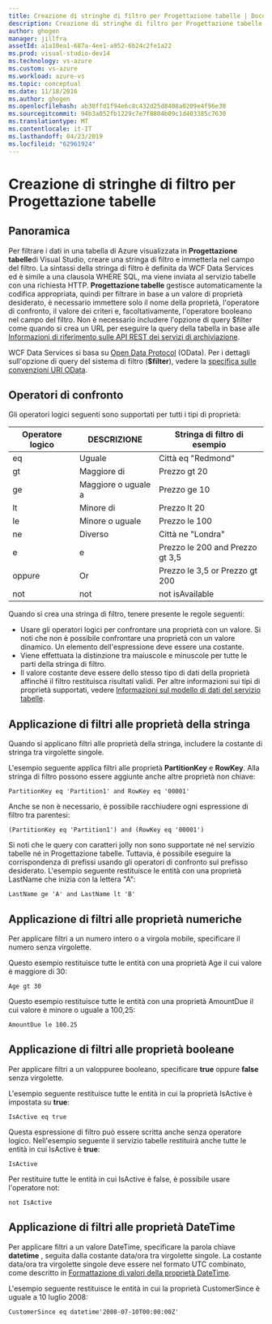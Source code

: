 ```yaml
---
title: Creazione di stringhe di filtro per Progettazione tabelle | Documentazione Microsoft
description: Creazione di stringhe di filtro per Progettazione tabelle
author: ghogen
manager: jillfra
assetId: a1a10ea1-687a-4ee1-a952-6b24c2fe1a22
ms.prod: visual-studio-dev14
ms.technology: vs-azure
ms.custom: vs-azure
ms.workload: azure-vs
ms.topic: conceptual
ms.date: 11/18/2016
ms.author: ghogen
ms.openlocfilehash: ab38ffd1f94e6c8c432d25d8408a0209e4f96e30
ms.sourcegitcommit: 94b3a052fb1229c7e7f8804b09c1d403385c7630
ms.translationtype: MT
ms.contentlocale: it-IT
ms.lasthandoff: 04/23/2019
ms.locfileid: "62961924"
---
```

# <a name="constructing-filter-strings-for-the-table-designer"></a>Creazione di stringhe di filtro per Progettazione tabelle
## <a name="overview"></a>Panoramica
Per filtrare i dati in una tabella di Azure visualizzata in **Progettazione tabelle**di Visual Studio, creare una stringa di filtro e immetterla nel campo del filtro. La sintassi della stringa di filtro è definita da WCF Data Services ed è simile a una clausola WHERE SQL, ma viene inviata al servizio tabelle con una richiesta HTTP. **Progettazione tabelle** gestisce automaticamente la codifica appropriata, quindi per filtrare in base a un valore di proprietà desiderato, è necessario immettere solo il nome della proprietà, l'operatore di confronto, il valore dei criteri e, facoltativamente, l'operatore booleano nel campo del filtro. Non è necessario includere l'opzione di query $filter come quando si crea un URL per eseguire la query della tabella in base alle [Informazioni di riferimento sulle API REST dei servizi di archiviazione](http://go.microsoft.com/fwlink/p/?LinkId=400447).

WCF Data Services si basa su [Open Data Protocol](http://go.microsoft.com/fwlink/p/?LinkId=214805) (OData). Per i dettagli sull'opzione di query del sistema di filtro (**$filter**), vedere la [specifica sulle convenzioni URI OData](http://go.microsoft.com/fwlink/p/?LinkId=214806).

## <a name="comparison-operators"></a>Operatori di confronto
Gli operatori logici seguenti sono supportati per tutti i tipi di proprietà:

| Operatore logico | DESCRIZIONE | Stringa di filtro di esempio |
| --- | --- | --- |
| eq |Uguale |Città eq "Redmond" |
| gt |Maggiore di |Prezzo gt 20 |
| ge |Maggiore o uguale a |Prezzo ge 10 |
| lt |Minore di |Prezzo lt 20 |
| le |Minore o uguale |Prezzo le 100 |
| ne |Diverso |Città ne "Londra" |
| e |e |Prezzo le 200 and Prezzo gt 3,5 |
| oppure |Or |Prezzo le 3,5 or Prezzo gt 200 |
| not |not |not isAvailable |

Quando si crea una stringa di filtro, tenere presente le regole seguenti:

* Usare gli operatori logici per confrontare una proprietà con un valore. Si noti che non è possibile confrontare una proprietà con un valore dinamico. Un elemento dell'espressione deve essere una costante.
* Viene effettuata la distinzione tra maiuscole e minuscole per tutte le parti della stringa di filtro.
* Il valore costante deve essere dello stesso tipo di dati della proprietà affinché il filtro restituisca risultati validi. Per altre informazioni sui tipi di proprietà supportati, vedere [Informazioni sul modello di dati del servizio tabelle](http://go.microsoft.com/fwlink/p/?LinkId=400448).

## <a name="filtering-on-string-properties"></a>Applicazione di filtri alle proprietà della stringa
Quando si applicano filtri alle proprietà della stringa, includere la costante di stringa tra virgolette singole.

L'esempio seguente applica filtri alle proprietà **PartitionKey** e **RowKey**. Alla stringa di filtro possono essere aggiunte anche altre proprietà non chiave:

    PartitionKey eq 'Partition1' and RowKey eq '00001'

Anche se non è necessario, è possibile racchiudere ogni espressione di filtro tra parentesi:

    (PartitionKey eq 'Partition1') and (RowKey eq '00001')

Si noti che le query con caratteri jolly non sono supportate né nel servizio tabelle né in Progettazione tabelle. Tuttavia, è possibile eseguire la corrispondenza di prefissi usando gli operatori di confronto sul prefisso desiderato. L'esempio seguente restituisce le entità con una proprietà LastName che inizia con la lettera "A":

    LastName ge 'A' and LastName lt 'B'

## <a name="filtering-on-numeric-properties"></a>Applicazione di filtri alle proprietà numeriche
Per applicare filtri a un numero intero o a virgola mobile, specificare il numero senza virgolette.

Questo esempio restituisce tutte le entità con una proprietà Age il cui valore è maggiore di 30:

    Age gt 30

Questo esempio restituisce tutte le entità con una proprietà AmountDue il cui valore è minore o uguale a 100,25:

    AmountDue le 100.25

## <a name="filtering-on-boolean-properties"></a>Applicazione di filtri alle proprietà booleane
Per applicare filtri a un valoppuree booleano, specificare **true** oppure **false** senza virgolette.

L'esempio seguente restituisce tutte le entità in cui la proprietà IsActive è impostata su **true**:

    IsActive eq true

Questa espressione di filtro può essere scritta anche senza operatore logico. Nell'esempio seguente il servizio tabelle restituirà anche tutte le entità in cui IsActive è **true**:

    IsActive

Per restituire tutte le entità in cui IsActive è false, è possibile usare l'operatore not:

    not IsActive

## <a name="filtering-on-datetime-properties"></a>Applicazione di filtri alle proprietà DateTime
Per applicare filtri a un valore DateTime, specificare la parola chiave **datetime** , seguita dalla costante data/ora tra virgolette singole. La costante data/ora tra virgolette singole deve essere nel formato UTC combinato, come descritto in [Formattazione di valori della proprietà DateTime](http://go.microsoft.com/fwlink/p/?LinkId=400449).

L'esempio seguente restituisce le entità in cui la proprietà CustomerSince è uguale a 10 luglio 2008:

    CustomerSince eq datetime'2008-07-10T00:00:00Z'
